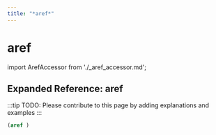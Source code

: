 ```yaml
---
title: "*aref*"
---
```


# aref

import ArefAccessor from './_aref_accessor.md';

<ArefAccessor />

## Expanded Reference: aref

:::tip
TODO: Please contribute to this page by adding explanations and examples
:::

```lisp
(aref )
```
